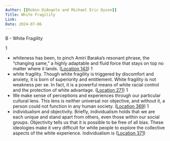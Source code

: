 ```yaml
---
Author: [[Robin DiAngelo and Michael Eric Dyson]]
Title: White Fragility
Link: 
Date: 2024-07-06
---
```

B - White Fragility

1
- whiteness has been, to pinch Amiri Baraka’s resonant phrase, the “changing same,” a highly adaptable and fluid force that stays on top no matter where it lands. ([Location 143](https://readwise.io/to_kindle?action=open&asin=B07638ZFN1&location=143))
1
- white fragility. Though white fragility is triggered by discomfort and anxiety, it is born of superiority and entitlement. White fragility is not weakness per se. In fact, it is a powerful means of white racial control and the protection of white advantage. ([Location 271](https://readwise.io/to_kindle?action=open&asin=B07638ZFN1&location=271))
1
- We make sense of perceptions and experiences through our particular cultural lens. This lens is neither universal nor objective, and without it, a person could not function in any human society. ([Location 369](https://readwise.io/to_kindle?action=open&asin=B07638ZFN1&location=369))
1
- individualism and objectivity. Briefly, individualism holds that we are each unique and stand apart from others, even those within our social groups. Objectivity tells us that it is possible to be free of all bias. These ideologies make it very difficult for white people to explore the collective aspects of the white experience. Individualism is ([Location 371](https://readwise.io/to_kindle?action=open&asin=B07638ZFN1&location=371))
